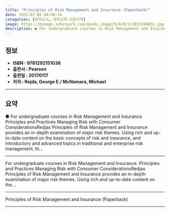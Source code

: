 ```yaml
---
title: "Principles of Risk Management and Insurance (Paperback)"
date: 2021-07-02 04:50:14
categories: [외국도서, 대학교재-전문서적]
image: https://bimage.interpark.com/goods_image/5/0/0/3/265355003s.jpg
description: ● For undergraduate courses in Risk Management and Insurance. Principles and Practices Managing Risk with Consumer ConsiderationsRedjas Principles of Risk Mana
---
```


## **정보**

- **ISBN : 9781292151038**
- **출판사 : Pearson**
- **출판일 : 20170117**
- **저자 : Rejda, George E./ McNamara, Michael**

------



## **요약**

●  For undergraduate courses in Risk Management and Insurance. Principles and Practices Managing Risk with Consumer ConsiderationsRedjas Principles of Risk Management and Insurance provides an in-depth examination of major risk themes. Using rich and up-to-date content on the basic concepts of risk and insurance, and introductory and advanced topics in traditional and enterprise risk management, th...

------

For undergraduate courses in Risk Management and Insurance. Principles and Practices Managing Risk with Consumer ConsiderationsRedjas Principles of Risk Management and Insurance provides an in-depth examination of major risk themes. Using rich and up-to-date content on the... 

------


Principles of Risk Management and Insurance (Paperback) 

------


